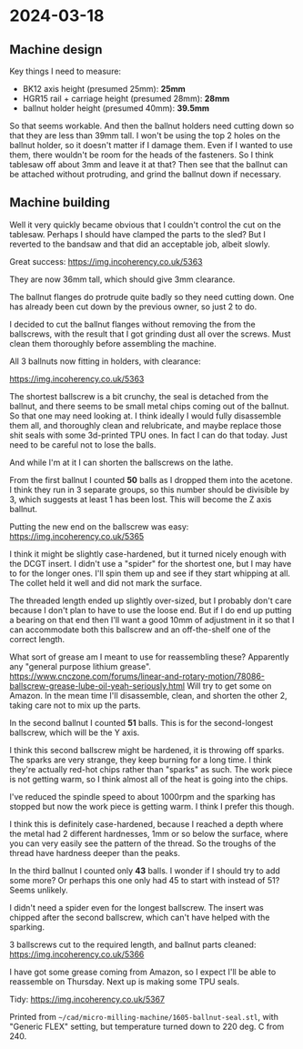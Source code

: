 # 2024-03-18

## Machine design

Key things I need to measure:

 * BK12 axis height (presumed 25mm): **25mm**
 * HGR15 rail + carriage height (presumed 28mm): **28mm**
 * ballnut holder height (presumed 40mm): **39.5mm**

So that seems workable. And then the ballnut holders need cutting down so that
they are less than 39mm tall. I won't be using the top 2 holes on the ballnut holder,
so it doesn't matter if I damage them. Even if I wanted to use them, there wouldn't be room
for the heads of the fasteners. So I think tablesaw off about 3mm and leave it at that? Then
see that the ballnut can be attached without protruding, and grind the ballnut down if necessary.

## Machine building

Well it very quickly became obvious that I couldn't control the cut on the tablesaw. Perhaps I
should have clamped the parts to the sled? But I reverted to the bandsaw and that did an
acceptable job, albeit slowly.

Great success: https://img.incoherency.co.uk/5363

They are now 36mm tall, which should give 3mm clearance.

The ballnut flanges do protrude quite badly so they need cutting down. One has already been cut down
by the previous owner, so just 2 to do.

I decided to cut the ballnut flanges without removing the from the ballscrews, with the result
that I got grinding dust all over the screws. Must clean them thoroughly before assembling the
machine.

All 3 ballnuts now fitting in holders, with clearance:

https://img.incoherency.co.uk/5363

The shortest ballscrew is a bit crunchy, the seal is detached from the ballnut, and there
seems to be small metal chips coming out of the ballnut. So that one may need looking at.
I think ideally I would fully disassemble them all, and thoroughly clean and relubricate, and
maybe replace those shit seals with some 3d-printed TPU ones. In fact I can do that today. Just
need to be careful not to lose the balls.

And while I'm at it I can shorten the ballscrews on the lathe.

From the first ballnut I counted **50** balls as I dropped them into the acetone. I think they run in
3 separate groups, so this number should be divisible by 3, which suggests at least 1 has been lost.
This will become the Z axis ballnut.

Putting the new end on the ballscrew was easy: https://img.incoherency.co.uk/5365

I think it might be slightly case-hardened, but it turned nicely enough with the DCGT insert. I didn't
use a "spider" for the shortest one, but I may have to for the longer ones. I'll spin them up and see
if they start whipping at all. The collet held it well and did not mark the surface.

The threaded length ended up slightly over-sized, but I probably don't care because I don't plan to have to
use the loose end. But if I do end up putting a bearing on that end then I'll want a good 10mm of adjustment
in it so that I can accommodate both this ballscrew and an off-the-shelf one of the correct length.

What sort of grease am I meant to use for reassembling these? Apparently any "general purpose lithium grease".
https://www.cnczone.com/forums/linear-and-rotary-motion/78086-ballscrew-grease-lube-oil-yeah-seriously.html
Will try to get some on Amazon. In the mean time I'll disassemble, clean, and shorten the other 2, taking care
not to mix up the parts.

In the second ballnut I counted **51** balls. This is for the second-longest ballscrew, which will be the Y axis.

I think this second ballscrew might be hardened, it is throwing off sparks. The sparks are very strange, they
keep burning for a long time. I think they're actually red-hot chips rather than "sparks" as such. The work piece
is not getting warm, so I think almost all of the heat is going into the chips.

I've reduced the spindle speed to about 1000rpm and the sparking has stopped but now the work piece is getting
warm. I think I prefer this though.

I think this is definitely case-hardened, because I reached a depth where the metal had 2 different hardnesses,
1mm or so below the surface, where you can very easily see the pattern of the thread. So the troughs of the thread
have hardness deeper than the peaks.

In the third ballnut I counted only **43** balls. I wonder if I should try to add some more? Or perhaps this one
only had 45 to start with instead of 51? Seems unlikely.

I didn't need a spider even for the longest ballscrew. The insert was chipped after the second ballscrew, which
can't have helped with the sparking.

3 ballscrews cut to the required length, and ballnut parts cleaned: https://img.incoherency.co.uk/5366

I have got some grease coming from Amazon, so I expect I'll be able to reassemble on Thursday. Next up is
making some TPU seals.

Tidy: https://img.incoherency.co.uk/5367

Printed from `~/cad/micro-milling-machine/1605-ballnut-seal.stl`, with "Generic FLEX" setting, but temperature
turned down to 220 deg. C from 240.
